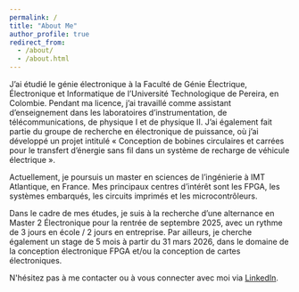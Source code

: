 ```yaml
---
permalink: /
title: "About Me"
author_profile: true
redirect_from: 
  - /about/
  - /about.html
---
```


J’ai étudié le génie électronique à la Faculté de Génie Électrique, Électronique et Informatique de l’Université Technologique de Pereira, en Colombie. Pendant ma licence, j’ai travaillé comme assistant d’enseignement dans les laboratoires d’instrumentation, de télécommunications, de physique I et de physique II. J’ai également fait partie du groupe de recherche en électronique de puissance, où j’ai développé un projet intitulé « Conception de bobines circulaires et carrées pour le transfert d’énergie sans fil dans un système de recharge de véhicule électrique ».

Actuellement, je poursuis un master en sciences de l’ingénierie à IMT Atlantique, en France. Mes principaux centres d’intérêt sont les FPGA, les systèmes embarqués, les circuits imprimés et les microcontrôleurs.

Dans le cadre de mes études, je suis à la recherche d’une alternance en Master 2 Électronique pour la rentrée de septembre 2025, avec un rythme de 3 jours en école / 2 jours en entreprise. Par ailleurs, je cherche également un stage de 5 mois à partir du 31 mars 2026, dans le domaine de la conception électronique FPGA et/ou la conception de cartes électroniques.

N'hésitez pas à me contacter ou à vous connecter avec moi via [LinkedIn](https://www.linkedin.com/in/klisver-reyes-6340a1266/).
